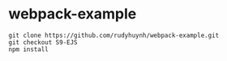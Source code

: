# webpack-example

```
git clone https://github.com/rudyhuynh/webpack-example.git
git checkout S9-EJS
npm install
```
